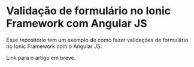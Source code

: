 # Validação de formulário no Ionic Framework com Angular JS

Esse repositório tem um exemplo de como fazer validações de formulário no Ionic Framework com o Angular JS.

Link para o artigo em breve.
